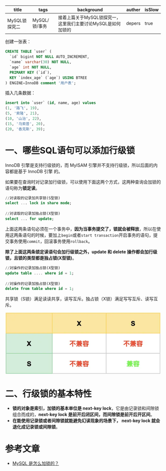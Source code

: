 | title         | tags          | background                                                   | auther | isSlow |
| ------------- | ------------- | ------------------------------------------------------------ | ------ | ------ |
| MySQL锁探究二 | MySQL/锁/事务 | 接着上篇关于MySQL锁探究一，这里我们主要讨论MySQL是如何加锁的 | depers | true   |

创建一张表：

```sql
CREATE TABLE `user` (
  `id` bigint NOT NULL AUTO_INCREMENT,
  `name` varchar(30) NOT NULL,
  `age` int NOT NULL,
  PRIMARY KEY (`id`),
  KEY `index_age` (`age`) USING BTREE
) ENGINE=InnoDB comment '用户表';
```

插入几条数据：

```sql
insert into `user` (id, name, age) values
(1, '路飞', 19),
(5, '索隆', 21),
(10, '山治', 22),
(15, '乌索普', 20),
(20, '香克斯', 39);
```

# 一、哪些SQL语句可以添加行级锁

InnoDB 引擎是支持行级锁的，而 MyISAM 引擎并不支持行级锁，所以后面的内容都是基于 InnoDB 引擎 的。

如果要在查询时对记录加行级锁，可以使用下面这两个方式，这两种查询会加锁的语句称为**锁定读**。

```sql
//对读取的记录加共享锁(S型锁)
select ... lock in share mode;

//对读取的记录加独占锁(X型锁)
select ... for update;
```

上面这两条语句必须在一个事务中，**因为当事务提交了，锁就会被释放**，所以在使用这两条语句的时候，要加上`begin`或者`start transaction`开启事务的语句，提交事务使用`commit`，回滚事务使用`rollback`。

**除了上面这两条锁定读语句会加行级锁之外，update 和 delete 操作都会加行级锁，且锁的类型都是独占锁(X型锁)**。

```sql
//对操作的记录加独占锁(X型锁)
update table .... where id = 1;

//对操作的记录加独占锁(X型锁)
delete from table where id = 1;
```

共享锁（S锁）满足读读共享，读写互斥。独占锁（X锁）满足写写互斥、读写互斥。

![](../../assert/x锁和s锁.webp)

# 二、行级锁的基本特性

* **锁的对象是索引，加锁的基本单位是 next-key lock**，它是由记录锁和间隙锁组合而成的，**next-key lock 是前开后闭区间，而间隙锁是前开后开区间**。
* **在能使用记录锁或者间隙锁就能避免幻读现象的场景下， next-key lock 就会退化成记录锁或间隙锁**。



# 参考文章

* [MySQL 是怎么加锁的？](https://xiaolincoding.com/mysql/lock/how_to_lock.html)